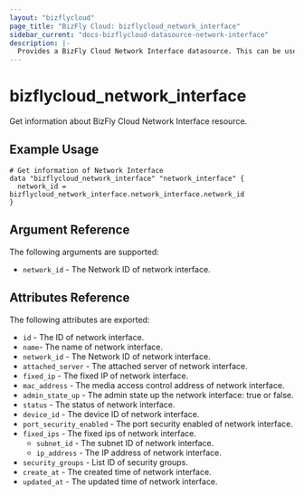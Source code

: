 ```yaml
---
layout: "bizflycloud"
page_title: "BizFly Cloud: bizflycloud_network_interface"
sidebar_current: "docs-bizflycloud-datasource-network-interface"
description: |-
  Provides a BizFly Cloud Network Interface datasource. This can be used to create, modify, and delete Network Interface.
---
```


# bizflycloud\_network\_interface

Get ìnformation about BizFly Cloud Network Interface resource.

## Example Usage

```hcl
# Get information of Network Interface
data "bizflycloud_network_interface" "network_interface" {
  network_id = bizflycloud_network_interface.network_interface.network_id
}
```

## Argument Reference

The following arguments are supported:

* `network_id` - The Network ID of network interface.

## Attributes Reference

The following attributes are exported:

* `id` - The ID of network interface.
* `name`- The name of network interface.
* `network_id` - The Network ID of network interface.
* `attached_server` - The attached server of network interface.
* `fixed_ip` - The fixed IP of network interface.
* `mac_address` - The media access control address of network interface.
* `admin_state_up` - The admin state up the network interface: true or false.
* `status` - The status of network interface.
* `device_id` - The device ID of network interface.
* `port_security_enabled` - The port security enabled of network interface.
* `fixed_ips` - The fixed ips of network interface.
  * `subnet_id` - The subnet ID of network interface.
  * `ip_address` - The IP address of network interface.
* `security_groups` - List ID of security groups.
* `create_at` - The created time of network interface.
* `updated_at` - The updated time of network interface.
